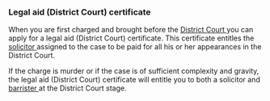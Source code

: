 ###  Legal aid (District Court) certificate

When you are first charged and brought before the [ District Court
](/en/justice/courts-system/district-court/) you can apply for a legal aid
(District Court) certificate. This certificate entitles the [ solicitor
](/en/justice/courtroom/solicitors/) assigned to the case to be paid for all
his or her appearances in the District Court.

If the charge is murder or if the case is of sufficient complexity and
gravity, the legal aid (District Court) certificate will entitle you to both a
solicitor and [ barrister ](/en/justice/courtroom/barristers/) at the District
Court stage.
